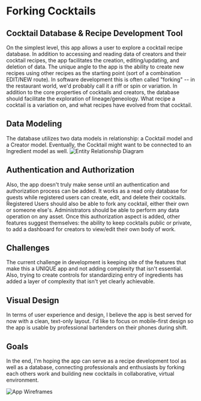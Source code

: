 # Forking Cocktails
## Cocktail Database & Recipe Development Tool

On the simplest level, this app allows a user to explore a cocktail recipe database. In addition to accessing and reading data of creators and their cocktail recipes, the app facilitates the creation, editing/updating, and deletion of data. The unique angle to the app is the ability to create new recipes using other recipes as the starting point (sort of a combination EDIT/NEW route). In software development this is often called "forking" -- in the restaurant world, we'd probably call it a riff or spin or variation.
In addition to the core properties of cocktails and creators, the database should facilitate the exploration of lineage/geneology. What recipe a cocktail is a variation on, and what recipes have evolved from that cocktail.

## Data Modeling
The database utilizes two data models in relationship: a Cocktail model and a Creator model. Eventually, the Cocktail might want to be connected to an Ingredient model as well. 
![Entity Relationship Diagram](https://i.imgur.com/kAOKqTg.png)

## Authentication and Authorization
Also, the app doesn't truly make sense until an authentication and authorization process can be added. It works as a read only database for guests while registered users can create, edit, and delete their cocktails. Registered Users should also be able to fork any cocktail, either their own or someone else's. Administrators should be able to perform any data operation on any asset. Once this authorization aspect is added, other features suggest themselves: the ability to keep cocktails public or private, to add a dashboard for creators to view/edit their own body of work.

## Challenges
The current challenge in development is keeping site of the features that make this a UNIQUE app and not adding complexity that isn't essential. Also, trying to create controls for standardizing entry of ingredients has added a layer of complexity that isn't yet clearly achievable. 

## Visual Design
In terms of user experience and design, I believe the app is best served for now with a clean, text-only layout. I'd like to focus on mobile-first design so the app is usable by professional bartenders on their phones during shift.

## Goals
In the end, I'm hoping the app can serve as a recipe development tool as well as a database, connecting professionals and enthusiasts by forking each others work and building new cocktails in collaborative, virtual environment.


![App Wireframes](https://i.imgur.com/IFdlqM1.png)